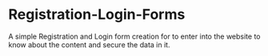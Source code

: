 # Registration-Login-Forms
A simple Registration and Login form creation for to enter into the website to know about the content and secure the data in it.
